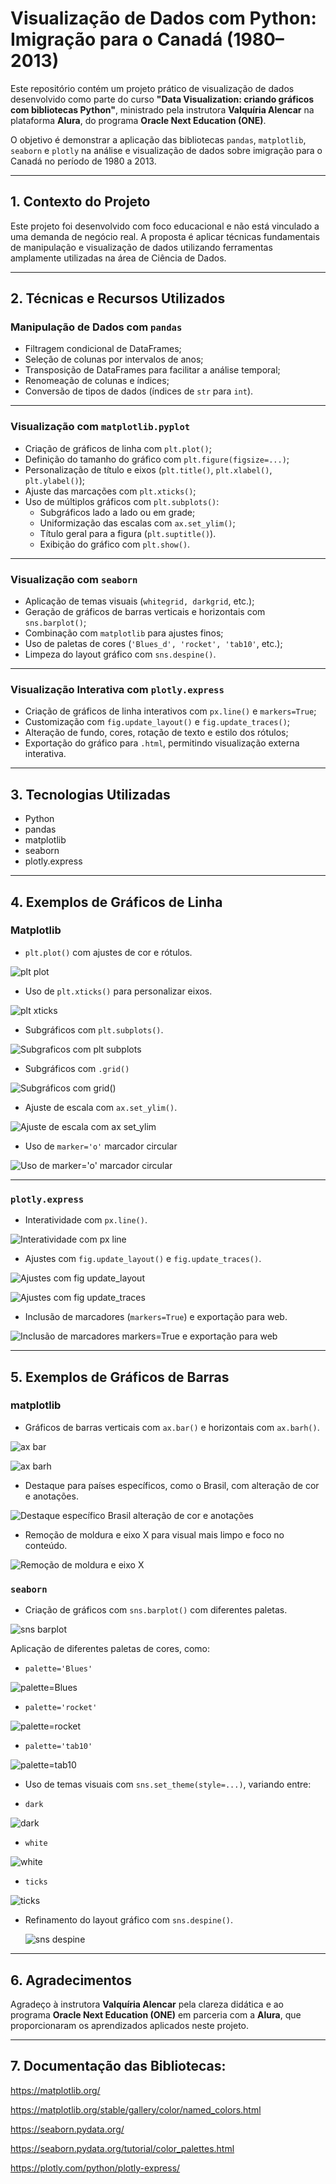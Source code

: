 # Visualização de Dados com Python: Imigração para o Canadá (1980–2013)

Este repositório contém um projeto prático de visualização de dados desenvolvido como parte do curso **"Data Visualization: criando gráficos com bibliotecas Python"**, ministrado pela instrutora **Valquíria Alencar** na plataforma **Alura**, do programa **Oracle Next Education (ONE)**.

O objetivo é demonstrar a aplicação das bibliotecas `pandas`, `matplotlib`, `seaborn` e `plotly` na análise e visualização de dados sobre imigração para o Canadá no período de 1980 a 2013.

---

## 1. Contexto do Projeto

Este projeto foi desenvolvido com foco educacional e não está vinculado a uma demanda de negócio real. A proposta é aplicar técnicas fundamentais de manipulação e visualização de dados utilizando ferramentas amplamente utilizadas na área de Ciência de Dados.

---

## 2. Técnicas e Recursos Utilizados

### Manipulação de Dados com `pandas`

- Filtragem condicional de DataFrames;
- Seleção de colunas por intervalos de anos;
- Transposição de DataFrames para facilitar a análise temporal;
- Renomeação de colunas e índices;
- Conversão de tipos de dados (índices de `str` para `int`).

---

### Visualização com `matplotlib.pyplot`

- Criação de gráficos de linha com `plt.plot()`;
- Definição do tamanho do gráfico com `plt.figure(figsize=...)`;
- Personalização de título e eixos (`plt.title()`, `plt.xlabel()`, `plt.ylabel()`);
- Ajuste das marcações com `plt.xticks()`;
- Uso de múltiplos gráficos com `plt.subplots()`:
  - Subgráficos lado a lado ou em grade;
  - Uniformização das escalas com `ax.set_ylim()`;
  - Título geral para a figura (`plt.suptitle()`).
  - Exibição do gráfico com `plt.show()`.

---

### Visualização com `seaborn`

- Aplicação de temas visuais (`whitegrid, darkgrid`, etc.);
- Geração de gráficos de barras verticais e horizontais com `sns.barplot()`;
- Combinação com `matplotlib` para ajustes finos;
- Uso de paletas de cores (`'Blues_d', 'rocket', 'tab10'`, etc.);
- Limpeza do layout gráfico com `sns.despine()`.

---

### Visualização Interativa com `plotly.express`

- Criação de gráficos de linha interativos com `px.line()` e `markers=True`;
- Customização com `fig.update_layout()` e `fig.update_traces()`;
- Alteração de fundo, cores, rotação de texto e estilo dos rótulos;
- Exportação do gráfico para `.html`, permitindo visualização externa interativa.
  
---

## 3. Tecnologias Utilizadas

- Python 
- pandas
- matplotlib
- seaborn
- plotly.express

---

##  4. Exemplos de Gráficos de Linha

### Matplotlib

- `plt.plot()` com ajustes de cor e rótulos.
  
![plt plot](https://github.com/user-attachments/assets/e88594b4-963d-4a1d-a94d-4c19ec31ef46)

- Uso de `plt.xticks()` para personalizar eixos.

![plt xticks](https://github.com/user-attachments/assets/7f8ac8cc-098a-44a8-9fd2-66b7f9f58b74)

- Subgráficos com `plt.subplots()`.

![Subgraficos com plt subplots](https://github.com/user-attachments/assets/877f629e-ccd3-4288-b8f2-9ccad64df958)

- Subgráficos com `.grid()`

![Subgráficos com  grid()](https://github.com/user-attachments/assets/80743bcc-3abd-4a70-8806-c9006d276bb2)

- Ajuste de escala com `ax.set_ylim()`.

![Ajuste de escala com ax set_ylim](https://github.com/user-attachments/assets/7f4729ba-d8a8-4e98-aa61-0c9f3e6a8deb)

- Uso de `marker='o'` marcador circular
  
![Uso de marker='o' marcador circular](https://github.com/user-attachments/assets/6bd73b61-da46-4864-b1a6-575f28b7b713)

---

### `plotly.express`

- Interatividade com `px.line()`.
  
![Interatividade com px line](https://github.com/user-attachments/assets/f83789ab-6964-4012-bf41-91d7b64a47c9)

- Ajustes com `fig.update_layout()` e `fig.update_traces()`.

![Ajustes com fig update_layout](https://github.com/user-attachments/assets/74f01b77-bff8-4a18-9000-abc12e3c0a51)

![Ajustes com fig update_traces](https://github.com/user-attachments/assets/eba221f5-89a7-4678-bb39-85dff6f618ee)

- Inclusão de marcadores (`markers=True`) e exportação para web.

![Inclusão de marcadores markers=True e exportação para web](https://github.com/user-attachments/assets/e55c4fbd-938a-4f74-9908-dc5a37f504a9)

---

## 5. Exemplos de Gráficos de Barras

### matplotlib

- Gráficos de barras verticais com `ax.bar()` e horizontais com `ax.barh()`.

![ax bar](https://github.com/user-attachments/assets/226d1b0d-1de3-41dd-aba0-4bf10300bf33)

![ax barh](https://github.com/user-attachments/assets/2e0331b3-ea98-424b-ac32-1af1ad4fba78)

- Destaque para países específicos, como o Brasil, com alteração de cor e anotações.
  
![Destaque específico Brasil alteração de cor e anotações](https://github.com/user-attachments/assets/7ccf83b5-56e4-41aa-8742-b45e843e48dd)

- Remoção de moldura e eixo X para visual mais limpo e foco no conteúdo.
  
![Remoção de moldura e eixo X](https://github.com/user-attachments/assets/28dcccb4-1b52-4156-b057-bde12e4fef4f)

### `seaborn`

- Criação de gráficos com `sns.barplot()` com diferentes paletas.
  
 ![sns barplot](https://github.com/user-attachments/assets/b9b45dac-69bf-4c6e-9ac8-6906a67fabd8)

Aplicação de diferentes paletas de cores, como:

- `palette='Blues'`
  
![palette=Blues](https://github.com/user-attachments/assets/d18b4a6d-f13f-48ee-a533-1859a7e75c63)

- `palette='rocket'`
  
![palette=rocket](https://github.com/user-attachments/assets/15d666c0-73bd-4864-bad1-fda2749f5de5)

- `palette='tab10'`
  
![palette=tab10](https://github.com/user-attachments/assets/5b9a9886-2a1e-476c-96b5-4f1dc37998ac)

- Uso de temas visuais com `sns.set_theme(style=...)`, variando entre:
  
- `dark`
  
![dark](https://github.com/user-attachments/assets/dcfb9f10-ba43-4021-bb7d-2b5817a6a0bc)

- `white`

![white](https://github.com/user-attachments/assets/d9ad776b-ffa1-438b-ba46-b691029e12fd)

- `ticks`
  
![ticks](https://github.com/user-attachments/assets/2d109cef-a582-48a6-9fc3-a0a42aa09d60)

- Refinamento do layout gráfico com `sns.despine()`.
  
  ![sns despine](https://github.com/user-attachments/assets/03412050-427e-4253-9929-1308c3f6ce03)

---

## 6. Agradecimentos

Agradeço à instrutora **Valquíria Alencar** pela clareza didática e ao programa **Oracle Next Education (ONE)** em parceria com a **Alura**, que proporcionaram os aprendizados aplicados neste projeto.

---

## 7. Documentação das Bibliotecas:

https://matplotlib.org/

https://matplotlib.org/stable/gallery/color/named_colors.html

https://seaborn.pydata.org/

https://seaborn.pydata.org/tutorial/color_palettes.html

https://plotly.com/python/plotly-express/
